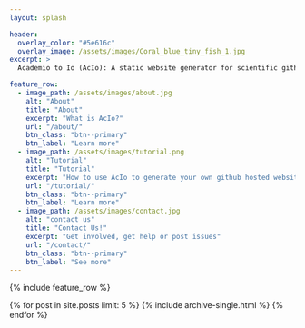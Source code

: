 ```yaml
---
layout: splash

header:
  overlay_color: "#5e616c"
  overlay_image: /assets/images/Coral_blue_tiny_fish_1.jpg
excerpt: >
  Academio to Io (AcIo): A static website generator for scientific github repositories <br /><br /><br />

feature_row:
  - image_path: /assets/images/about.jpg
    alt: "About"
    title: "About"
    excerpt: "What is AcIo?"
    url: "/about/"
    btn_class: "btn--primary"
    btn_label: "Learn more"
  - image_path: /assets/images/tutorial.png
    alt: "Tutorial"
    title: "Tutorial"
    excerpt: "How to use AcIo to generate your own github hosted website"
    url: "/tutorial/"
    btn_class: "btn--primary"
    btn_label: "Learn more"
  - image_path: /assets/images/contact.jpg
    alt: "contact us"
    title: "Contact Us!"
    excerpt: "Get involved, get help or post issues"
    url: "/contact/"
    btn_class: "btn--primary"
    btn_label: "See more"  
---
```


{% include feature_row %}

{% for post in site.posts limit: 5 %}
  {% include archive-single.html %}
{% endfor %}
